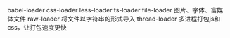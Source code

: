 babel-loader
css-loader
less-loader
ts-loader
file-loader 图片、字体、富媒体文件
raw-loader  将文件以字符串的形式导入
thread-loader 多进程打包js和css，让打包速度更快